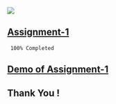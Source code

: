 <img src="https://res.cloudinary.com/newztrakerapplication/image/upload/v1663159850/360_F_84782836_Ve5462rGRdfF8l54uySIq9tuZmZDtI1F_ilbjpf.jpg">


## [Assignment-1](https://github.com/IBM-EPBL/IBM-Project-5731-1658813704/tree/master/Assignments/Daniel%20V%20Richardson/Assignment3)

```
 100% Completed
```

## [Demo of Assignment-1](https://daniel-v-richardson.github.io/profile/)



## Thank You !

